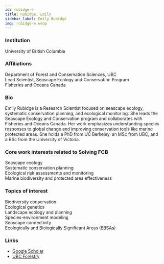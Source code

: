 ```yaml
---
id: rubidge-e
title: Rubidge, Emily
sidebar_label: Emily Rubidge
img: rubidge-e.webp
---
```


### Institution

University of British Columbia

### Affiliations

Department of Forest and Conservation Sciences, UBC  
Lead Scientist, Seascape Ecology and Conservation Program  
Fisheries and Oceans Canada

### Bio

Emily Rubidge is a Research Scientist focused on seascape ecology, systematic conservation planning, and ecological monitoring. She leads the Seascape Ecology and Conservation program and collaborates with Fisheries and Oceans Canada. Her work emphasizes understanding species responses to global change and improving conservation tools like marine protected areas. She holds a PhD from UC Berkeley, an MSc from UBC, and a BSc from the University of Victoria.

### Core work interests related to Solving FCB

Seascape ecology  
Systematic conservation planning  
Ecological risk assessments and monitoring  
Marine biodiversity and protected area effectiveness

### Topics of interest

Biodiversity conservation  
Ecological genetics  
Landscape ecology and planning  
Species-environment modeling  
Seascape connectivity  
Ecologically and Biologically Significant Areas (EBSAs)

### Links
- [Google Scholar](https://scholar.google.ca/citations?user=Qg_1BGEAAAAJ&hl=en)
- [UBC Forestry](https://forestry.ubc.ca/faculty-profile/emily-rubidge/)